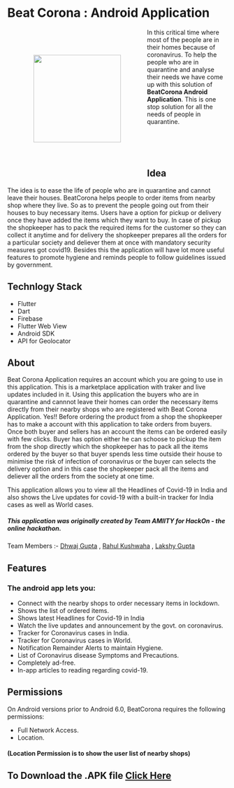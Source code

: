 # Beat Corona : Android Application

<img src="assets/icon.png" align="left"
width="200" hspace="60" vspace="60"> In this critical time where most of the people are in their homes because of coronavirus. To help the people who are in quarantine and analyse their needs we have come up with this solution of <strong>BeatCorona Android Application</strong>. This is one stop solution for all the needs of people in quarantine.<br><br><br><br><br>

## Idea

The idea is to ease the life of people who are in quarantine and cannot leave their houses. BeatCorona helps people to order items from nearby shop where they live. So as to prevent the people going out from their houses to buy necessary items. Users have a option for pickup or delivery once they have added the items which they want to buy. In case of pickup the shopkeeper has to pack the required items for the customer so they can collect it anytime and for delivery the shopkeeper prepares all the orders for a particular society and deliever them at once with mandatory security measures got covid19. Besides this the application will have lot more useful features to promote hygiene and reminds people to follow guidelines issued by government.

## Technlogy Stack

- Flutter
- Dart
- Firebase
- Flutter Web View
- Android SDK
- API for Geolocator

## About

Beat Corona Application requires an account which you are going to use in this application. This is a marketplace application with traker and live updates included in it. Using this application the buyers who are in quarantine and cannnot leave their homes can order the necessary items directly from their nearby shops who are registered with Beat Corona Application. Yes!! Before ordering the product from a shop the shopkeeper has to make a account with this application to take orders from buyers. Once both buyer and sellers has an account the items can be ordered easily with few clicks. 
Buyer has option either he can schoose to pickup the item from the shop directly which the shopkeeper has to pack all the items ordered by the buyer so that buyer spends less time outside their house to minimise the risk of infection of coronavirus or the buyer can selects the delivery option and in this case the shopkeeper pack all the items and deliever all the orders from the society at one time.

This application allows you to view all the Headlines of Covid-19 in India and also shows the Live updates for covid-19 with a built-in tracker for India cases as well as World cases. 

##### This application was originally created by Team AMIITY for HackOn - the online hackathon.
Team Members :- [Dhwaj Gupta](https://github.com/dhwaj1902) , [Rahul Kushwaha](https://github.com/RahulKushwaha762) , [Lakshy Gupta](https://github.com/lakshygupta)

## Features

### The android app lets you:
- Connect with the nearby shops to order necessary items in lockdown.
- Shows the list of ordered items. 
- Shows latest Headlines for Covid-19 in India
- Watch the live updates and announcement by the govt. on coronavirus.
- Tracker for Coronavirus cases in India.
- Tracker for Coronavirus cases in World.
- Notification Remainder Alerts to maintain Hygiene.
- List of Coronavirus disease Symptoms and Precautions.
- Completely ad-free.
- In-app articles to reading regarding covid-19.

## Permissions

On Android versions prior to Android 6.0, BeatCorona requires the following permissions:
- Full Network Access.
- Location.
#### (Location Permission is to show the user list of nearby shops)

## To Download the .APK file [Click Here](https://drive.google.com/file/d/10okpKecQNRfLM0yUbzt-nm0aiOJadHhA)
